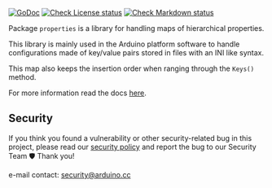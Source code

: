 
[![GoDoc](https://godoc.org/github.com/arduino/go-properties-orderedmap?status.svg)](https://godoc.org/github.com/arduino/go-properties-orderedmap)
[![Check License status](https://github.com/arduino/go-properties-orderedmap/actions/workflows/check-license.yml/badge.svg)](https://github.com/arduino/go-properties-orderedmap/actions/workflows/check-license.yml)
[![Check Markdown status](https://github.com/arduino/go-properties-orderedmap/actions/workflows/check-markdown-task.yml/badge.svg)](https://github.com/arduino/go-properties-orderedmap/actions/workflows/check-markdown-task.yml)

Package `properties` is a library for handling maps of hierarchical properties.

This library is mainly used in the Arduino platform software to handle
configurations made of key/value pairs stored in files with an INI like
syntax.

This map also keeps the insertion order when ranging through the `Keys()` method.

For more information read the docs [here](https://godoc.org/github.com/arduino/go-properties-orderedmap).

## Security

If you think you found a vulnerability or other security-related bug in this project, please read our
[security policy](https://github.com/arduino/go-properties-orderedmap/security/policy) and report the bug to our Security Team 🛡️
Thank you!

e-mail contact: security@arduino.cc
